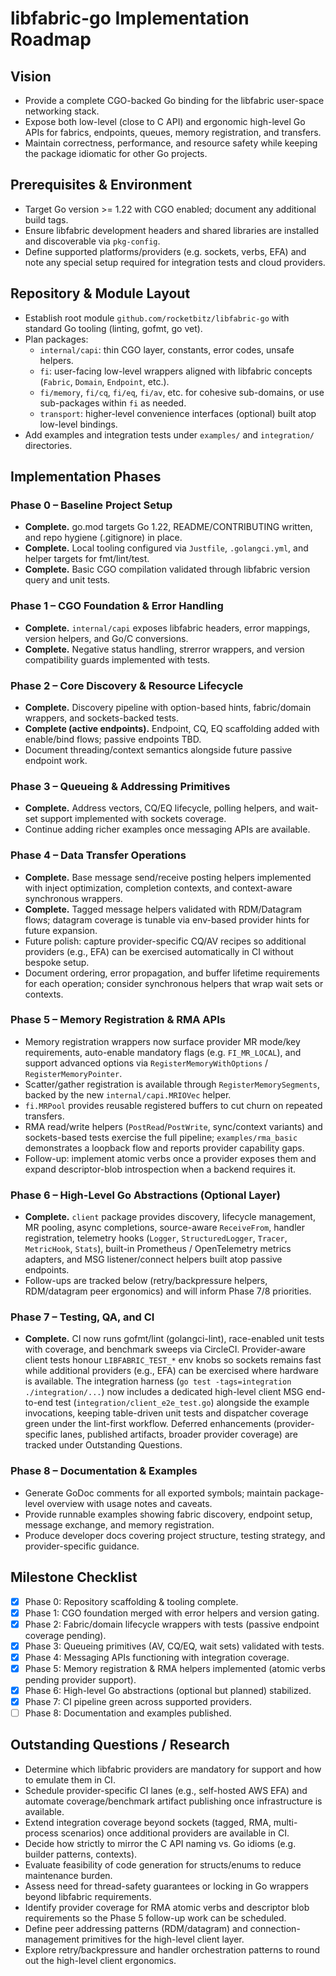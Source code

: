 # libfabric-go Implementation Roadmap

## Vision
- Provide a complete CGO-backed Go binding for the libfabric user-space networking stack.
- Expose both low-level (close to C API) and ergonomic high-level Go APIs for fabrics, endpoints, queues, memory registration, and transfers.
- Maintain correctness, performance, and resource safety while keeping the package idiomatic for other Go projects.

## Prerequisites & Environment
- Target Go version >= 1.22 with CGO enabled; document any additional build tags.
- Ensure libfabric development headers and shared libraries are installed and discoverable via `pkg-config`.
- Define supported platforms/providers (e.g. sockets, verbs, EFA) and note any special setup required for integration tests and cloud providers.

## Repository & Module Layout
- Establish root module `github.com/rocketbitz/libfabric-go` with standard Go tooling (linting, gofmt, go vet).
- Plan packages:
  - `internal/capi`: thin CGO layer, constants, error codes, unsafe helpers.
  - `fi`: user-facing low-level wrappers aligned with libfabric concepts (`Fabric`, `Domain`, `Endpoint`, etc.).
  - `fi/memory`, `fi/cq`, `fi/eq`, `fi/av`, etc. for cohesive sub-domains, or use sub-packages within `fi` as needed.
  - `transport`: higher-level convenience interfaces (optional) built atop low-level bindings.
- Add examples and integration tests under `examples/` and `integration/` directories.

## Implementation Phases

### Phase 0 – Baseline Project Setup
- **Complete.** go.mod targets Go 1.22, README/CONTRIBUTING written, and repo hygiene (.gitignore) in place.
- **Complete.** Local tooling configured via `Justfile`, `.golangci.yml`, and helper targets for fmt/lint/test.
- **Complete.** Basic CGO compilation validated through libfabric version query and unit tests.

### Phase 1 – CGO Foundation & Error Handling
- **Complete.** `internal/capi` exposes libfabric headers, error mappings, version helpers, and Go/C conversions.
- **Complete.** Negative status handling, strerror wrappers, and version compatibility guards implemented with tests.

### Phase 2 – Core Discovery & Resource Lifecycle
- **Complete.** Discovery pipeline with option-based hints, fabric/domain wrappers, and sockets-backed tests.
- **Complete (active endpoints).** Endpoint, CQ, EQ scaffolding added with enable/bind flows; passive endpoints TBD.
- Document threading/context semantics alongside future passive endpoint work.

### Phase 3 – Queueing & Addressing Primitives
- **Complete.** Address vectors, CQ/EQ lifecycle, polling helpers, and wait-set support implemented with sockets coverage.
- Continue adding richer examples once messaging APIs are available.

### Phase 4 – Data Transfer Operations
- **Complete.** Base message send/receive posting helpers implemented with inject optimization, completion contexts, and context-aware synchronous wrappers.
- **Complete.** Tagged message helpers validated with RDM/Datagram flows; datagram coverage is tunable via env-based provider hints for future expansion.
- Future polish: capture provider-specific CQ/AV recipes so additional providers (e.g., EFA) can be exercised automatically in CI without bespoke setup.
- Document ordering, error propagation, and buffer lifetime requirements for each operation; consider synchronous helpers that wrap wait sets or contexts.

### Phase 5 – Memory Registration & RMA APIs
- Memory registration wrappers now surface provider MR mode/key requirements, auto-enable mandatory flags (e.g. `FI_MR_LOCAL`), and support advanced options via `RegisterMemoryWithOptions` / `RegisterMemoryPointer`.
- Scatter/gather registration is available through `RegisterMemorySegments`, backed by the new `internal/capi.MRIOVec` helper.
- `fi.MRPool` provides reusable registered buffers to cut churn on repeated transfers.
- RMA read/write helpers (`PostRead`/`PostWrite`, sync/context variants) and sockets-based tests exercise the full pipeline; `examples/rma_basic` demonstrates a loopback flow and reports provider capability gaps.
- Follow-up: implement atomic verbs once a provider exposes them and expand descriptor-blob introspection when a backend requires it.

### Phase 6 – High-Level Go Abstractions (Optional Layer)
- **Complete.** `client` package provides discovery, lifecycle management, MR pooling, async completions, source-aware `ReceiveFrom`, handler registration, telemetry hooks (`Logger`, `StructuredLogger`, `Tracer`, `MetricHook`, `Stats`), built-in Prometheus / OpenTelemetry metrics adapters, and MSG listener/connect helpers built atop passive endpoints.
- Follow-ups are tracked below (retry/backpressure helpers, RDM/datagram peer ergonomics) and will inform Phase 7/8 priorities.

### Phase 7 – Testing, QA, and CI
- **Complete.** CI now runs gofmt/lint (golangci-lint), race-enabled unit tests with coverage, and benchmark sweeps via CircleCI. Provider-aware client tests honour `LIBFABRIC_TEST_*` env knobs so sockets remains fast while additional providers (e.g., EFA) can be exercised where hardware is available. The integration harness (`go test -tags=integration ./integration/...`) now includes a dedicated high-level client MSG end-to-end test (`integration/client_e2e_test.go`) alongside the example invocations, keeping table-driven unit tests and dispatcher coverage green under the lint-first workflow. Deferred enhancements (provider-specific lanes, published artifacts, broader provider coverage) are tracked under Outstanding Questions.

### Phase 8 – Documentation & Examples
- Generate GoDoc comments for all exported symbols; maintain package-level overview with usage notes and caveats.
- Provide runnable examples showing fabric discovery, endpoint setup, message exchange, and memory registration.
- Produce developer docs covering project structure, testing strategy, and provider-specific guidance.

## Milestone Checklist
- [x] Phase 0: Repository scaffolding & tooling complete.
- [x] Phase 1: CGO foundation merged with error helpers and version gating.
- [x] Phase 2: Fabric/domain lifecycle wrappers with tests (passive endpoint coverage pending).
- [x] Phase 3: Queueing primitives (AV, CQ/EQ, wait sets) validated with tests.
- [x] Phase 4: Messaging APIs functioning with integration coverage.
- [x] Phase 5: Memory registration & RMA helpers implemented (atomic verbs pending provider support).
- [x] Phase 6: High-level Go abstractions (optional but planned) stabilized.
- [x] Phase 7: CI pipeline green across supported providers.
- [ ] Phase 8: Documentation and examples published.

## Outstanding Questions / Research
- Determine which libfabric providers are mandatory for support and how to emulate them in CI.
- Schedule provider-specific CI lanes (e.g., self-hosted AWS EFA) and automate coverage/benchmark artifact publishing once infrastructure is available.
- Extend integration coverage beyond sockets (tagged, RMA, multi-process scenarios) once additional providers are available in CI.
- Decide how strictly to mirror the C API naming vs. Go idioms (e.g. builder patterns, contexts).
- Evaluate feasibility of code generation for structs/enums to reduce maintenance burden.
- Assess need for thread-safety guarantees or locking in Go wrappers beyond libfabric requirements.
- Identify provider coverage for RMA atomic verbs and descriptor blob requirements so the Phase 5 follow-up work can be scheduled.
- Define peer addressing patterns (RDM/datagram) and connection-management primitives for the high-level client layer.
- Explore retry/backpressure and handler orchestration patterns to round out the high-level client ergonomics.
